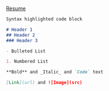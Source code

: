 [Resume](https://nkviet.github.io/resume/resume.pdf)

```markdown
Syntax highlighted code block

# Header 1
## Header 2
### Header 3

- Bulleted List

1. Numbered List

**Bold** and _Italic_ and `Code` text

[Link](url) and ![Image](src)
```
